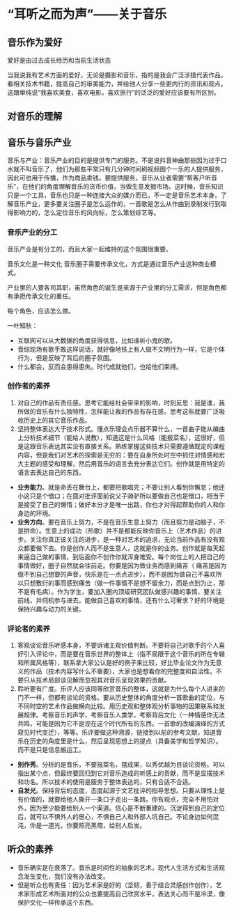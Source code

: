# “耳听之而为声”——关于音乐


## 音乐作为爱好

爱好是由过去成长经历和当前生活状态

当我说我有艺术方面的爱好，无论是摄影和音乐，指的是我会广泛涉猎代表作品，看相关技术书籍，提高自己的审美能力，并给他人分享一些更内行的资讯和观点。这跟单纯说“我喜欢美食，喜欢电影，喜欢旅行”的泛泛的爱好应该要有所区别。

## 对音乐的理解



## 音乐与音乐产业

音乐与产业：音乐产业的目的是提供专门的服务。不是说抖音神曲那些因为过于口水就不叫音乐了，他们为那些平常只有几分钟时间刷视频图个一乐的人提供服务，因此可也用于传播，作为商品卖钱。要提供服务，音乐从业者需要“帮客户听音乐”，在他们的角度理解音乐的货币价值，当做生意发掘市场。这时候，音乐知识只是一个工具，音乐也只是一种连接大众的媒介而已，不一定是音乐艺术本身。了解音乐产业，更多要关注圈子是怎么运作的，一首歌是怎么从作曲到录制发行到取得影响力的，怎么定位音乐的风向标，怎么策划综艺等。


### 音乐产业的分工

音乐产业是有分工的，而且大家一起维持的这个氛围很重要。

音乐文化是一种文化
音乐圈子需要传承文化，方式是通过音乐产业这种商业模式。

产业里的人要各司其职，虽然角色的诞生是来源于产业里的分工需求，但是角色都有承担传承文化的重任。

每个角色，应该怎么做。


一叶知秋：
- 互联网可以从大数据的角度获得信息，比如谁听小鬼的歌。
- 音综现场有歌手敢这样说话，就好像地铁上有人做不文明行为一样，它是个体行为，但是反映了背后的圈子氛围。
- 什么都会，反而会患得患失。时代成就他们，也给他们束缚。

### 创作者的素养
1. 对自己的作品有责任感。思考它能给社会带来的影响，时刻反思：我是谁，我所做的音乐有什么独特性，怎样能让我的作品有存在感。思考这些就要广泛吸收历史上的其它音乐作品。
2. 坚持整体表达大于技术形式。懂点乐理会点乐器不算什么，一首曲子能从编曲上分析技术细节（能给人说教），知道这是什么风格（能报菜名），这很好，但是这跟音乐表达其实没有直接关系。熟练掌握这些技术只需要遵循既定的课程内容，但是我们对艺术的探索是无穷的：要在自身所处时空中抓住对情感和宏大主题的感受和理解，然后用音乐的语言去充分表达它们。创作就是用特定的语言去表达自己的东西。

- **业务能力**。就是命丢在舞台上，都要把歌唱完；不要让别人看到你懈怠；他还小这只是个借口；在面对批评面前说父子骑驴所以要做自己也是借口，相当于是接受了自己的懒惰；做好本分才是唯一出路，你也才对得起帮助你的人和你身边的环境。
- **业务方向**。要在音乐上努力，不是在音乐生意上努力（而且努力是动脑子，不是拼命）。生意上的成功（热歌）并不是都能反映你音乐上（艺术作品）的进步。关注你真正该关注的进步，是一种对艺术的追求，无论当前作品有没有观众都要做下去。你是创作人而不是生意人，这就是你的业务。创作就是每天起来逼自己做的事情，到后面你不创作你就浑身难受。每个岗位上的人把自己的事情做好，圈子自然就会往前走。你要是因为做业务而感到痛苦（ 痛苦是因为做不到自己想要的声音，快乐是在一点点进步），而不是因为做自己不喜欢所以只想敷衍的事而感到痛苦（做一件事情不是想不留余力，而是点到为止，那不是有毛病）。作为学生，要加入圈内顶级研究团队做感兴趣的事情，要关注前线，并伺机参与进去。能做自己喜欢的事情，还有什么可奢求？好的环境是保持兴趣与动力的关键。

### 评论者的素养
1. 客观谈论音乐听感本身，不要诉诸主观价值判断。不要将自己对歌手的个人喜好引入评论中，而是要在音乐世界的整体上（指不局限于这个音乐的所在专辑和所属风格等），联系拿大家公认是好的例子来比较，好比毕业论文作为无意义的作品（技术内容写什么不重要），大家也是想看你的完整度和自洽性。不要只从技术局部谈见解而忽视其对音乐呈现效果的贡献。
2. 聆听要有广度。乐评人应该同等欣赏音乐的整体，这就是为什么每个人进来的门不一样，但都有谈论的资格。要从历史整体的角度分析一首歌曲的定位，与不同时空的艺术作品做横向比较。用历史观和整体观分析事物的因果联系和发展规律。考察音乐的声学，考察音乐人类学，考察背后文化（一种情感你无法共鸣，可能是因为它不是现在这个时代所有的东西。一首歌的改编演绎的方式窥见时代变迁），等等。乐评要做这种溯源，链接到以前的参考文献，知道音乐在历史的角度里是什么，然后呈现思想上的提点（具备美学和哲学知识）。而不是只是信息搬运工。
- **别作秀**。分析的是音乐，不要报菜名，摆成果，以秀优越为目谈论资格。可以指出某个点，但最终要回归到它对音乐造成的听感上的贡献，而不是显摆技术和功名。所以技术的使用是服务于整体表达的，只有合适不合适。
- **自发光**。保持背后的态度，态度起源于文艺批评的指导思想。只要从理性上是有价值的，就要给他人撕开一条口子走出一条路。你有观点，完全不用怕对外，因为至少能要给别人一个渠道。信心是不断重建的。沉淀得到自己的定位后，就可以不惧外人的居心，不惧自己人和外部人坑自己。不论身边如何混沌，你是一道光，你要照亮黑暗，给别人启发。


## 听众的素养
- 音乐确实是在衰落了。音乐是时间性的抽象的艺术，现代人生活方式和生活观念发生变化，我们没有办法改变。
- 但是听众也有责任：因为艺术家是好的（坚韧，善于结合灵感创作创作），艺术家形成艺术所面对的公众也要提高自己欣赏水平，表达关心而不是冷漠，像保护文化一样传承这个东西。
